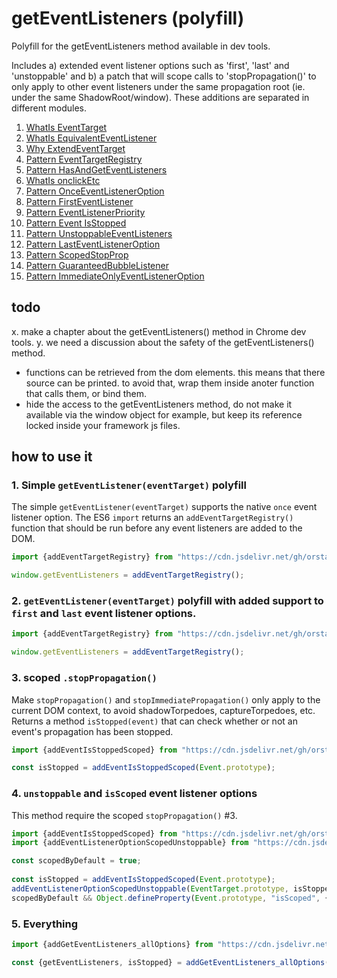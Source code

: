 # getEventListeners (polyfill)

Polyfill for the getEventListeners method available in dev tools. 

Includes a) extended event listener options such as 'first', 'last' and 'unstoppable' and b) a patch that will scope calls to 'stopPropagation()' to only apply to other event listeners under the same propagation root (ie. under the same ShadowRoot/window). These additions are separated in different modules.

1. [WhatIs EventTarget](1_WhatIs_EventTarget.md)
1. [WhatIs EquivalentEventListener](2_WhatIs_EquivalentEventListener.md)
1. [Why ExtendEventTarget](3_Why_ExtendEventTarget.md)
1. [Pattern EventTargetRegistry](4_Pattern_EventTargetRegistry.md)
1. [Pattern HasAndGetEventListeners](5_Pattern_HasAndGetEventListeners.md)
1. [WhatIs onclickEtc](5b_WhatIs_onclickEtc.md)
1. [Pattern OnceEventListenerOption](6_Pattern_OnceEventListenerOption.md)
1. [Pattern FirstEventListener](7_Pattern_FirstEventListener.md)
1. [Pattern EventListenerPriority](8_Pattern_EventListenerPriority.md)
1. [Pattern Event IsStopped](9_Pattern_Event_IsStopped.md)
1. [Pattern UnstoppableEventListeners](10_Pattern_UnstoppableEventListeners.md)
1. [Pattern LastEventListenerOption](12_Pattern_LastEventListenerOption.md)
1. [Pattern ScopedStopProp](13_Pattern_ScopedStopProp.md)
1. [Pattern GuaranteedBubbleListener](14_Pattern_GuaranteedBubbleListener.md)
1. [Pattern ImmediateOnlyEventListenerOption](15_Pattern_ImmediateOnlyEventListenerOption.md)

## todo 

x. make a chapter about the getEventListeners() method in Chrome dev tools.
y. we need a discussion about the safety of the getEventListeners() method. 
* functions can be retrieved from the dom elements. this means that there source can be printed. to avoid that, wrap them inside anoter function that calls them, or bind them.
* hide the access to the getEventListeners method, do not make it available via the window object for example, but keep its reference locked inside your framework js files.

## how to use it

### 1. Simple `getEventListener(eventTarget)` polyfill
 
The simple `getEventListener(eventTarget)` supports the native `once` event listener option. The ES6 `import` returns an `addEventTargetRegistry()` function that should be run before any event listeners are added to the DOM.  

```javascript
import {addEventTargetRegistry} from "https://cdn.jsdelivr.net/gh/orstavik/getEventListeners@1.0.1/src/getEventListeners_once.js";

window.getEventListeners = addEventTargetRegistry();
```

### 2. `getEventListener(eventTarget)` polyfill with added support to `first` and `last` event listener options.
 
```javascript
import {addEventTargetRegistry} from "https://cdn.jsdelivr.net/gh/orstavik/getEventListeners@1.0.1/src/getEventListeners_once_last_first.js";

window.getEventListeners = addEventTargetRegistry();
```

### 3. scoped `.stopPropagation()`

Make `stopPropagation()` and `stopImmediatePropagation()` only apply to the current DOM context, to avoid shadowTorpedoes, captureTorpedoes, etc. Returns a method `isStopped(event)` that can check whether or not an event's propagation has been stopped.  
 
```javascript
import {addEventIsStoppedScoped} from "https://cdn.jsdelivr.net/gh/orstavik/getEventListeners@1.0.1/src/ScopedStopPropagation.js";

const isStopped = addEventIsStoppedScoped(Event.prototype);
```

### 4. `unstoppable` and `isScoped` event listener options

This method require the scoped `stopPropagation()` #3.
 
```javascript
import {addEventIsStoppedScoped} from "https://cdn.jsdelivr.net/gh/orstavik/getEventListeners@1.0.1/src/ScopedStopPropagation.js";
import {addEventListenerOptionScopedUnstoppable} from "https://cdn.jsdelivr.net/gh/orstavik/getEventListeners@1.0.1/src/EventListenersOptionUnstoppableScoped.js";

const scopedByDefault = true;
  
const isStopped = addEventIsStoppedScoped(Event.prototype);
addEventListenerOptionScopedUnstoppable(EventTarget.prototype, isStopped);
scopedByDefault && Object.defineProperty(Event.prototype, "isScoped", {value: true});
```

### 5. Everything

```javascript
import {addGetEventListeners_allOptions} from "https://cdn.jsdelivr.net/gh/orstavik/getEventListeners@1.0.1/src/getEventListeners_allOptions.js";

const {getEventListeners, isStopped} = addGetEventListeners_allOptions(true); //isScoped is set as default value for all event listeners
```
